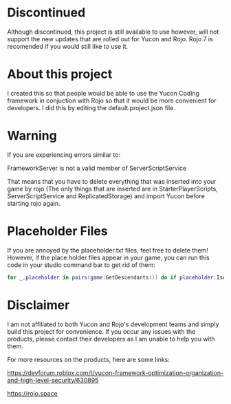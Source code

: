 # Discontinued
Although discontinued, this project is still available to use however, will not support the new updates that are rolled out for Yucon and Rojo. Rojo 7 is recomended if you would still like to use it.

# About this project
I created this so that people would be able to use the Yucon Coding framework in conjuction with Rojo so that it would be more convenient for developers. I did this by editing the default.project.json file.

# Warning

If you are experiencing errors similar to:

FrameworkServer is not a valid member of ServerScriptService

That means that you have to delete everything that was inserted into your game by rojo (The only things that are inserted are in StarterPlayerScripts, ServerScriptService and ReplicatedStorage) and import Yucon before starting rojo again.

# Placeholder Files
If you are annoyed by the placeholder.txt files, feel free to delete them! However, if the place holder files appear in your game, you can run this code in your studio command bar to get rid of them:

```lua
for _,placeholder in pairs(game:GetDescendants()) do if placeholder:IsA("StringValue") then if placeholder.Value == "Placeholder so that Github will let this folder appear." then placeholder:Destroy() end end end
```

# Disclaimer
I am not affiliated to both Yucon and Rojo's development teams and simply build this project for convenience. If you occur any issues with the products, please contact their developers as I am unable to help you with them.

For more resources on the products, here are some links:

https://devforum.roblox.com/t/yucon-framework-optimization-organization-and-high-level-security/630895

https://rojo.space
